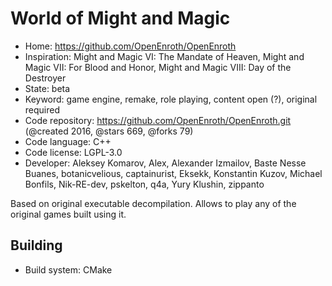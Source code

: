 # World of Might and Magic

- Home: https://github.com/OpenEnroth/OpenEnroth
- Inspiration: Might and Magic VI: The Mandate of Heaven, Might and Magic VII: For Blood and Honor, Might and Magic VIII: Day of the Destroyer
- State: beta
- Keyword: game engine, remake, role playing, content open (?), original required
- Code repository: https://github.com/OpenEnroth/OpenEnroth.git (@created 2016, @stars 669, @forks 79)
- Code language: C++
- Code license: LGPL-3.0
- Developer: Aleksey Komarov, Alex, Alexander Izmailov, Baste Nesse Buanes, botanicvelious, captainurist, Eksekk, Konstantin Kuzov, Michael Bonfils, Nik-RE-dev, pskelton, q4a, Yury Klushin, zippanto

Based on original executable decompilation. Allows to play any of the original games built using it.

## Building

- Build system: CMake
